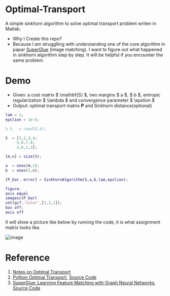 # Optimal-Transport

A simple sinkhorn algorithm to solve optimal transport problem writen in Matlab.

- Why I Create this repo? 
- Because I am strugglling with understanding one of the core algorithm in papar [SuperGlue](https://arxiv.org/abs/1911.11763) (image matching). I want to figure out what happened in sinkhorn algorithm step by step. It will be helpful if you encounter the same problem.


# Demo

- Given: a cost matrix $ \mathbf{S} $, two margins $ a $, $ b $, entropic regularization $ \lambda $ and convergence parameter $ \epslion $
- Output: optimal transport matrix $\mathbf{P}$ and Sinkhorn distance(optional) 

``` matlab
lam = 1;
epslion = 1e-6;

% S_  = rand(3,4);

S  = [1,2,3,4;
     5,6,7,8;
     2,6,1,3];

[m,n] = size(S);

a  = ones(m,1);
b  = ones(1,n);

[P_bar, error] = SinkhornAlgorithm(S,a,b,lam,epslion);

figure;
axis equal
imagesc(P_bar)
set(gcf,'color',[1,1,1]);
box off;
axis off
```
It will show a picture like below by running the code, it is what assignment matrix looks like.

![image](https://user-images.githubusercontent.com/18531182/161440518-9b7854e4-158d-4aac-a0f1-714adc374fe9.png)

# Reference

1. [Notes on Optimal Transport](https://michielstock.github.io/posts/2017/2017-11-5-OptimalTransport)
2. [Python Optimal Transport](https://pythonot.github.io/index.html), [Source Code](https://github.com/PythonOT/POT)
3. [SuperGlue: Learning Feature Matching with Graph Neural Networks](https://arxiv.org/abs/1911.11763), [Source Code](https://github.com/magicleap/SuperGluePretrainedNetwork)


